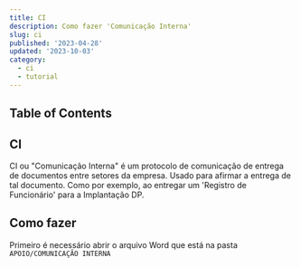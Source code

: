 ```yaml
---
title: CI
description: Como fazer 'Comunicação Interna' 
slug: ci
published: '2023-04-28'
updated: '2023-10-03'
category: 
  - ci
  - tutorial
---
```


## Table of Contents

## CI

CI ou "Comunicação Interna" é um protocolo de comunicação de entrega de documentos entre setores da empresa.
Usado para afirmar a entrega de tal documento. Como por exemplo, ao entregar um 'Registro de Funcionário' para
a Implantação DP.

## Como fazer

Primeiro é necessário abrir o arquivo Word que está na pasta `APOIO/COMUNICAÇÃO INTERNA`